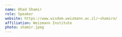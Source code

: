 ```yaml
---
name: Ohad Shamir
role: Speaker
website: https://www.wisdom.weizmann.ac.il/~shamiro/
affiliation: Weizmann Institute
photo: shamir.jpeg
---
```

